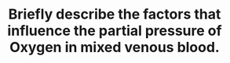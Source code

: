 ---
title: "Briefly describe the factors that influence the partial pressure of Oxygen in mixed venous blood."
entityType: SAQ
exam: PEX
college: CICM
year: 2008
sitting: A
question: 10
passRate: 33
lo:
- "[[B1h Gas transport in the blood 2a]]"
EC_expectedDomains:
- "The main points candidates were expected to cover included: A discussion of the non-linear relationship between O2 content and partial pressure and the factors which affect this relationship; Modification of the Fick equation as it relates mixed-venous oxygen to delivery and consumption; The components of delivery should have been described and use of the O2 flux equation would have been helpful."
EC_extraCredit:
- "Additional marks were available for describing how these might change in physiological and pathological states."
EC_errorsCommon:
- "Candidates frequently interchanged content and partial pressure, without clearly displaying how these are related."
- "The O2 flux equation, when included, was often written incorrectly."
- "No consideration was given to normal variations, such as pregnancy or exercise"
resources:
- "Nunn 5th edition pages 267 to 269, page 493"
---